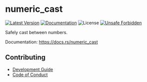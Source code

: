 # numeric_cast

[![Latest Version]][crates.io]
[![Documentation]][docs.rs] 
![License]
[![Unsafe Forbidden][unsafe-forbidden-badge]][unsafe-forbidden-url]

[crates.io]: https://crates.io/crates/numeric_cast
[Latest Version]: https://img.shields.io/crates/v/numeric_cast.svg
[Documentation]: https://docs.rs/numeric_cast/badge.svg
[docs.rs]: https://docs.rs/numeric_cast
[License]: https://img.shields.io/crates/l/numeric_cast.svg
[unsafe-forbidden-badge]: https://img.shields.io/badge/unsafe-forbidden-success.svg
[unsafe-forbidden-url]: https://github.com/rust-secure-code/safety-dance/

Safely cast between numbers.

Documentation: <https://docs.rs/numeric_cast>

## Contributing

+ [Development Guide](./CONTRIBUTING.md)
+ [Code of Conduct](./CODE_OF_CONDUCT.md)
